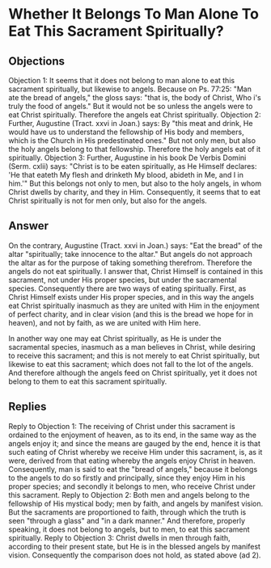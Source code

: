 # Whether It Belongs To Man Alone To Eat This Sacrament Spiritually?
## Objections
Objection 1: It seems that it does not belong to man alone to eat this sacrament spiritually, but likewise to angels. Because on Ps. 77:25: "Man ate the bread of angels," the gloss says: "that is, the body of Christ, Who i's truly the food of angels." But it would not be so unless the angels were to eat Christ spiritually. Therefore the angels eat Christ spiritually.
Objection 2: Further, Augustine (Tract. xxvi in Joan.) says: By "this meat and drink, He would have us to understand the fellowship of His body and members, which is the Church in His predestinated ones." But not only men, but also the holy angels belong to that fellowship. Therefore the holy angels eat of it spiritually.
Objection 3: Further, Augustine in his book De Verbis Domini (Serm. cxlii) says: "Christ is to be eaten spiritually, as He Himself declares: 'He that eateth My flesh and drinketh My blood, abideth in Me, and I in him.'" But this belongs not only to men, but also to the holy angels, in whom Christ dwells by charity, and they in Him. Consequently, it seems that to eat Christ spiritually is not for men only, but also for the angels.
## Answer
On the contrary, Augustine (Tract. xxvi in Joan.) says: "Eat the bread" of the altar "spiritually; take innocence to the altar." But angels do not approach the altar as for the purpose of taking something therefrom. Therefore the angels do not eat spiritually.
I answer that, Christ Himself is contained in this sacrament, not under His proper species, but under the sacramental species. Consequently there are two ways of eating spiritually. First, as Christ Himself exists under His proper species, and in this way the angels eat Christ spiritually inasmuch as they are united with Him in the enjoyment of perfect charity, and in clear vision (and this is the bread we hope for in heaven), and not by faith, as we are united with Him here.

In another way one may eat Christ spiritually, as He is under the sacramental species, inasmuch as a man believes in Christ, while desiring to receive this sacrament; and this is not merely to eat Christ spiritually, but likewise to eat this sacrament; which does not fall to the lot of the angels. And therefore although the angels feed on Christ spiritually, yet it does not belong to them to eat this sacrament spiritually.
## Replies
Reply to Objection 1: The receiving of Christ under this sacrament is ordained to the enjoyment of heaven, as to its end, in the same way as the angels enjoy it; and since the means are gauged by the end, hence it is that such eating of Christ whereby we receive Him under this sacrament, is, as it were, derived from that eating whereby the angels enjoy Christ in heaven. Consequently, man is said to eat the "bread of angels," because it belongs to the angels to do so firstly and principally, since they enjoy Him in his proper species; and secondly it belongs to men, who receive Christ under this sacrament.
Reply to Objection 2: Both men and angels belong to the fellowship of His mystical body; men by faith, and angels by manifest vision. But the sacraments are proportioned to faith, through which the truth is seen "through a glass" and "in a dark manner." And therefore, properly speaking, it does not belong to angels, but to men, to eat this sacrament spiritually.
Reply to Objection 3: Christ dwells in men through faith, according to their present state, but He is in the blessed angels by manifest vision. Consequently the comparison does not hold, as stated above (ad 2).